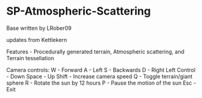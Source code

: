 # SP-Atmospheric-Scattering

Base written by LRober09

updates from Kettlekern

Features - Procedurally generated terrain, Atmospheric scattering, and Terrain tessellation 

Camera controls: 
	W - Forward
	A - Left
	S - Backwards
	D - Right
	Left Control - Down
	Space - Up
	Shift - Increase camera speed
	Q - Toggle terrain/giant sphere
	R - Rotate the sun by 12 hours
	P - Pause the motion of the sun
	Esc - Exit
